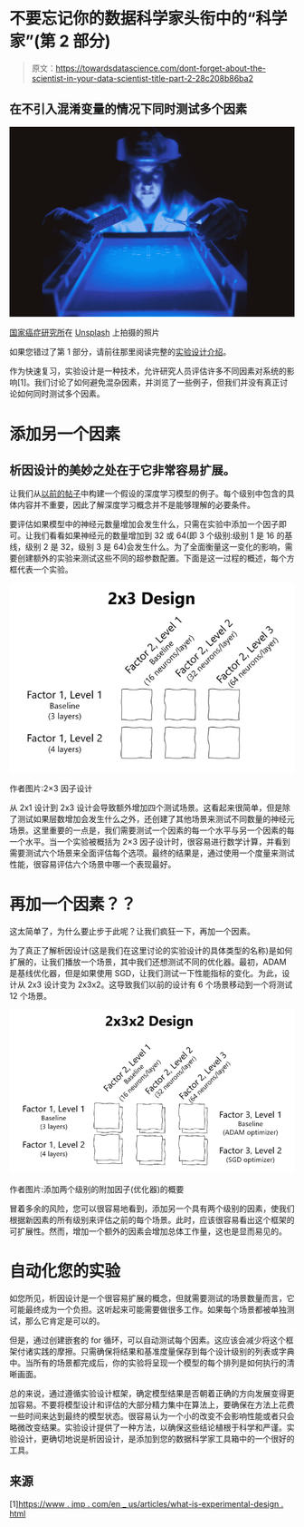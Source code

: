 # 不要忘记你的数据科学家头衔中的“科学家”(第 2 部分)

> 原文：<https://towardsdatascience.com/dont-forget-about-the-scientist-in-your-data-scientist-title-part-2-28c208b86ba2>

## 在不引入混淆变量的情况下同时测试多个因素

![](img/63db4616dd503c33069c85e189e0605d.png)

[国家癌症研究所](https://unsplash.com/@nci?utm_source=medium&utm_medium=referral)在 [Unsplash](https://unsplash.com?utm_source=medium&utm_medium=referral) 上拍摄的照片

如果您错过了第 1 部分，请前往那里阅读完整的[实验设计介绍](/dont-forget-about-the-scientist-in-your-data-scientist-title-824f2c4110b)。

作为快速复习，实验设计是一种技术，允许研究人员评估许多不同因素对系统的影响[1]。我们讨论了如何避免混杂因素，并浏览了一些例子，但我们并没有真正讨论如何同时测试多个因素。

# 添加另一个因素

## 析因设计的美妙之处在于它非常容易扩展。

让我们从[以前的帖子](/dont-forget-about-the-scientist-in-your-data-scientist-title-824f2c4110b)中构建一个假设的深度学习模型的例子。每个级别中包含的具体内容并不重要，因此了解深度学习概念并不是能够理解的必要条件。

要评估如果模型中的神经元数量增加会发生什么，只需在实验中添加一个因子即可。让我们看看如果神经元的数量增加到 32 或 64(即 3 个级别:级别 1 是 16 的基线，级别 2 是 32，级别 3 是 64)会发生什么。为了全面衡量这一变化的影响，需要创建额外的实验来测试这些不同的超参数配置。下面是这一过程的概述，每个方框代表一个实验。

![](img/537768db7d99da7ce40ed53641a85def.png)

作者图片:2×3 因子设计

从 2x1 设计到 2x3 设计会导致额外增加四个测试场景。这看起来很简单，但是除了测试如果层数增加会发生什么之外，还创建了其他场景来测试不同数量的神经元场景。这里重要的一点是，我们需要测试一个因素的每一个水平与另一个因素的每一个水平。当一个实验被概括为 2×3 因子设计时，很容易进行数学计算，并看到需要测试六个场景来全面评估每个选项。最终的结果是，通过使用一个度量来测试性能，很容易评估六个场景中哪一个表现最好。

# 再加一个因素？？

这太简单了，为什么要止步于此呢？让我们疯狂一下，再加一个因素。

为了真正了解析因设计(这是我们在这里讨论的实验设计的具体类型的名称)是如何扩展的，让我们播放一个场景，其中我们还想测试不同的优化器。最初，ADAM 是基线优化器，但是如果使用 SGD，让我们测试一下性能指标的变化。为此，设计从 2x3 设计变为 2x3x2。这导致我们以前的设计有 6 个场景移动到一个将测试 12 个场景。

![](img/87fe881b517ddc95aca4f862357aa392.png)

作者图片:添加两个级别的附加因子(优化器)的概要

冒着多余的风险，您可以很容易地看到，添加另一个具有两个级别的因素，使我们根据新因素的所有级别来评估之前的每个场景。此时，应该很容易看出这个框架的可扩展性。然而，增加一个额外的因素会增加总体工作量，这也是显而易见的。

# 自动化您的实验

如您所见，析因设计是一个很容易扩展的概念，但就需要测试的场景数量而言，它可能最终成为一个负担。这听起来可能需要做很多工作。如果每个场景都被单独测试，那么它肯定是可以的。

但是，通过创建嵌套的 for 循环，可以自动测试每个因素。这应该会减少将这个框架付诸实践的摩擦。只需确保将结果和基准度量保存到每个设计级别的列表或字典中。当所有的场景都完成后，你的实验将呈现一个模型的每个排列是如何执行的清晰画面。

总的来说，通过遵循实验设计框架，确定模型结果是否朝着正确的方向发展变得更加容易。不要将模型设计和评估的大部分精力集中在算法上，要确保在方法上花费一些时间来达到最终的模型状态。很容易认为一个小的改变不会影响性能或者只会略微改变结果。实验设计提供了一种方法，以确保这些结论植根于科学和严谨。实验设计，更确切地说是析因设计，是添加到您的数据科学家工具箱中的一个很好的工具。

## 来源

[1][https://www . jmp . com/en _ us/articles/what-is-experimental-design . html](https://www.jmp.com/en_us/articles/what-is-experimental-design.html)